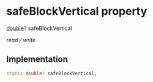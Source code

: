 


# safeBlockVertical property







[double](https://api.flutter.dev/flutter/dart-core/double-class.html)? safeBlockVertical
  
_<span class="feature">read / write</span>_






## Implementation

```dart
static double? safeBlockVertical;
```







